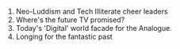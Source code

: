 1. Neo-Luddism and Tech Illiterate cheer leaders
2. Where's the future TV promised?
3. Today's 'Digital' world facade for the Analogue.
4. Longing for the fantastic past